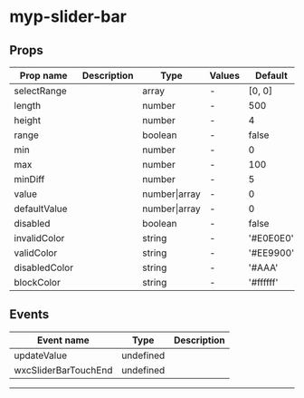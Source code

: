 # myp-slider-bar

## Props

| Prop name     | Description | Type          | Values | Default   |
| ------------- | ----------- | ------------- | ------ | --------- |
| selectRange   |             | array         | -      | [0, 0]    |
| length        |             | number        | -      | 500       |
| height        |             | number        | -      | 4         |
| range         |             | boolean       | -      | false     |
| min           |             | number        | -      | 0         |
| max           |             | number        | -      | 100       |
| minDiff       |             | number        | -      | 5         |
| value         |             | number\|array | -      | 0         |
| defaultValue  |             | number\|array | -      | 0         |
| disabled      |             | boolean       | -      | false     |
| invalidColor  |             | string        | -      | '#E0E0E0' |
| validColor    |             | string        | -      | '#EE9900' |
| disabledColor |             | string        | -      | '#AAA'    |
| blockColor    |             | string        | -      | '#ffffff' |

## Events

| Event name           | Type      | Description |
| -------------------- | --------- | ----------- |
| updateValue          | undefined |
| wxcSliderBarTouchEnd | undefined |

---

